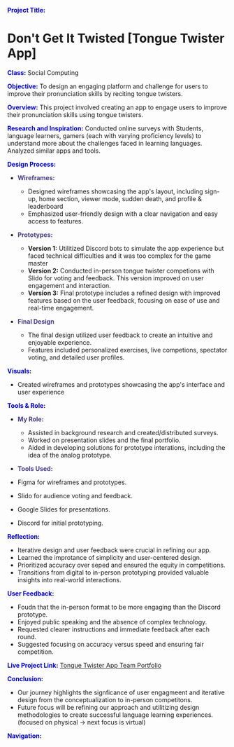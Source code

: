 <span style="color:MediumBlue;">**Project Title:**  </span> 
# Don't Get It Twisted [Tongue Twister App]

<span style="color:MediumBlue;">**Class:**  </span> Social Computing

<span style="color:MediumBlue;">**Objective:**  </span> To design an engaging platform and challenge for users to improve their pronunciation skills by reciting tongue twisters.

<span style="color:MediumBlue;">**Overview:**  </span> 
This project involved creating an app to engage users to improve their pronunciation skills using tongue twisters. 

<span style="color:MediumBlue;">**Research and Inspiration:**  </span> 
Conducted online surveys with Students, language learners, gamers (each with varying proficiency levels) to understand more about the challenges faced in learning languages. Analyzed similar apps and tools. 



<span style="color:MediumBlue;">**Design Process:**  </span>
  - <span style="color:DarkSlateBlue;"> **Wireframes:**  </span>
    - Designed wireframes showcasing the app's layout, including sign-up, home section, viewer mode, sudden death, and
      profile & leaderboard
    - Emphasized user-friendly design with a clear navigation and easy access to features.
      
  - <span style="color:DarkSlateBlue;"> **Prototypes:**  </span>
    - **Version 1:** Utilitized Discord bots to simulate the app experience but faced technical difficulties and it was
      too complex for the game master
    - **Version 2:** Conducted in-person tongue twister competions with Slido for voting and feedback. This version
      improved on user engagement and interaction.
    - **Version 3:** Final prototype includes a refined design with improved features based on the user feedback, focusing
      on ease of use and real-time engagement.
    
  - <span style="color:DarkSlateBlue;"> **Final Design** </span>
    - The final design utilized user feedback to create an intuitive and enjoyable experience.
    - Features included personalized exercises, live competions, spectator voting, and detailed user profiles.

<span style="color:MediumBlue;">**Visuals:**  </span>
   - Created wireframes and prototypes showcasing the app's interface and user experience
     
<span style="color:MediumBlue;">**Tools & Role:**  </span>
 - <span style="color:DarkSlateBlue;"> **My Role:**  </span>
   - Assisted in background research and created/distributed surveys.
   - Worked on presentation slides and the final portfolio.
   - Aided in developing solutions for prototype interations, including the idea of the analog prototype.
  
 - <span style="color:DarkSlateBlue;"> **Tools Used:**  </span>
  - Figma for wireframes and prototypes.
  - Slido for audience voting and feedback.
  - Google Slides for presentations.
  - Discord for initial prototyping.

<span style="color:MediumBlue;">**Reflection:**  </span>
  - Iterative design and user feedback were crucial in refining our app.
  - Learned the improtance of simplicity and user-centered design.
  - Prioritized accuracy over seped and ensured the equity in competitions.
  - Transitions from digital to in-person prototyping provided valuable insights into real-world interactions.

<span style="color:MediumBlue;">**User Feedback:**  </span>
  - Foudn that the in-person format to be more engaging than the Discord prototype.
  - Enjoyed public speaking and the absence of complex technology.
  - Requested clearer instructions and immediate feedback after each round.
  - Suggested focusing on accuracy versus speed and ensuring fair competition. 

<span style="color:MediumBlue;">**Live Project Link:**  </span> [Tongue Twister App Team Portfolio](https://sites.google.com/ucsd.edu/dontgetittwisted/team-21-7-x-3-members) 

<span style="color:MediumBlue;">**Conclusion:**  </span>
  - Our journey highlights the signficance of user engagmeent and iterative design from the conceptualization to in-person
    competitons.
  - Future focus will be refining our approach and utilitizing design methodologies to create successful language learning
    experiences. (focused on physical -> next focus is virtual)

<span style="color:MediumBlue;">**Navigation:**  </span>
